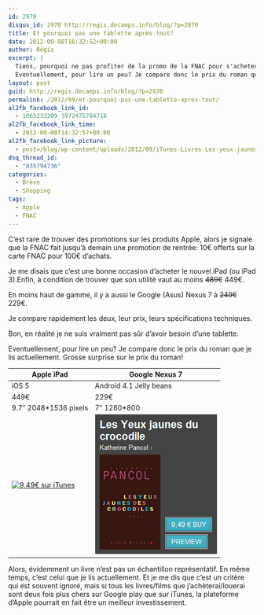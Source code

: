 ```yaml
---
id: 2970
disqus_id: 2970 http://regis.decamps.info/blog/?p=2970
title: Et pourquoi pas une tablette après tout?
date: 2012-09-08T16:32:52+00:00
author: Régis
excerpt: |
  Tiens, pourquoi ne pas profiter de la promo de la FNAC pour s'acheter un iPad ou un Nexus 7? Bon, en réalité je ne suis vraiment pas sûr d'avoir besoin d'une tablette.
  Eventuellement, pour lire un peu? Je compare donc le prix du roman que je lis actuellement. Grosse surprise!
layout: post
guid: http://regis.decamps.info/blog/?p=2970
permalink: /2012/09/et-pourquoi-pas-une-tablette-apres-tout/
al2fb_facebook_link_id:
  - 1065233209_3972475784718
al2fb_facebook_link_time:
  - 2012-09-08T14:32:57+00:00
al2fb_facebook_link_picture:
  - post=/blog/wp-content/uploads/2012/09/iTunes-Livres-Les-yeux-jaunes-des-crocodiles-de-Katherine-Pancol-Fiche-de-l_2012-09-08_16-27-43.png
dsq_thread_id:
  - "835794736"
categories:
  - Brève
  - Shopping
tags:
  - Apple
  - FNAC
---
```

C’est rare de trouver des promotions sur les produits Apple, alors je signale que la FNAC fait jusqu’à demain une promotion de rentrée: 10€ offerts sur la carte FNAC pour 100€ d’achats.
  
<!--more-->


  
Je me disais que c’est une bonne occasion d’acheter le nouvel iPad (ou iPad 3).Enfin, à condition de trouver que son utilité vaut au moins <strike>489€</strike> 449€.

En moins haut de gamme, il y a aussi le Google (Asus) Nexus 7 à <strike>249€</strike> 229€. 

Je compare rapidement les deux, leur prix, leurs spécifications techniques.
  
Bon, en réalité je ne suis vraiment pas sûr d’avoir besoin d’une tablette.
  
Eventuellement, pour lire un peu? Je compare donc le prix du roman que je lis actuellement. Grosse surprise sur le prix du roman!

| Apple iPad                                                                                                                                                                                                                                                                                                                                                                                                                                                                                                                                                                                                                                                                                                   | Google Nexus 7                                                                                                                                                                                                                                                                                                                                                                                                                                                                                                                                      |
| ------------------------------------------------------------------------------------------------------------------------------------------------------------------------------------------------------------------------------------------------------------------------------------------------------------------------------------------------------------------------------------------------------------------------------------------------------------------------------------------------------------------------------------------------------------------------------------------------------------------------------------------------------------------------------------------------------------ | --------------------------------------------------------------------------------------------------------------------------------------------------------------------------------------------------------------------------------------------------------------------------------------------------------------------------------------------------------------------------------------------------------------------------------------------------------------------------------------------------------------------------------------------------- |
| iOS 5                                                                                                                                                                                                                                                                                                                                                                                                                                                                                                                                                                                                                                                                                                        | Android 4.1 Jelly beans                                                                                                                                                                                                                                                                                                                                                                                                                                                                                                                             |
| 449€                                                                                                                                                                                                                                                                                                                                                                                                                                                                                                                                                                                                                                                                                                         | 229€                                                                                                                                                                                                                                                                                                                                                                                                                                                                                                                                                |
| 9.7&Prime; 2048*1536 pixels                                                                                                                                                                                                                                                                                                                                                                                                                                                                                                                                                                                                                                                                                  | 7&Prime; 1280*800                                                                                                                                                                                                                                                                                                                                                                                                                                                                                                                                   |
| [<img src="/blog/wp-content/uploads/2012/09/Screen-Shot-2014-09-16-at-22.57.59-208x350.png" alt="9,49€  sur iTunes" width="208" height="350" class="alignnone size-medium wp-image-3225" srcset="/blog/wp-content/uploads/2012/09/Screen-Shot-2014-09-16-at-22.57.59-208x350.png 208w, /blog/wp-content/uploads/2012/09/Screen-Shot-2014-09-16-at-22.57.59-178x300.png 178w, /blog/wp-content/uploads/2012/09/Screen-Shot-2014-09-16-at-22.57.59.png 233w" sizes="(max-width: 208px) 100vw, 208px" />](/blog/wp-content/uploads/2012/09/Screen-Shot-2014-09-16-at-22.57.59.png) | [<img src="/blog/wp-content/uploads/2012/09/Les-Yeux-jaunes-du-crocodile-Books-on-Google-Play-Google-Chrome_2012-09-08_16-29-32.png" alt="9,49€ - Les Yeux jaunes du crocodile sur Google play!" title="Les Yeux jaunes du crocodile - Books on Google Play - Google Chrome_2012-09-08_16-29-32" width="248" height="284" class="alignnone size-full wp-image-2972" />](/blog/wp-content/uploads/2012/09/Les-Yeux-jaunes-du-crocodile-Books-on-Google-Play-Google-Chrome_2012-09-08_16-29-32.png) |

Alors, évidemment un livre n’est pas un échantillon représentatif. En même temps, c’est celui que je lis actuellement. Et je me dis que c’est un critère qui est souvent ignoré, mais si tous les livres/films que j’achèterai/louerai sont deux fois plus chers sur Google play que sur iTunes, la plateforme d’Apple pourrait en fait être un meilleur investissement.
